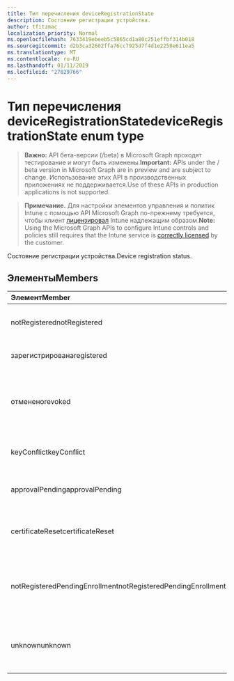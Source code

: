 ```yaml
---
title: Тип перечисления deviceRegistrationState
description: Состояние регистрации устройства.
author: tfitzmac
localization_priority: Normal
ms.openlocfilehash: 7633419ebeeb5c5865cd1a80c251effbf314b018
ms.sourcegitcommit: d2b3ca32602ffa76cc7925d7f4d1e2258e611ea5
ms.translationtype: MT
ms.contentlocale: ru-RU
ms.lasthandoff: 01/11/2019
ms.locfileid: "27829766"
---
```

# <a name="deviceregistrationstate-enum-type"></a><span data-ttu-id="5668a-103">Тип перечисления deviceRegistrationState</span><span class="sxs-lookup"><span data-stu-id="5668a-103">deviceRegistrationState enum type</span></span>

> <span data-ttu-id="5668a-104">**Важно:** API бета-версии (/beta) в Microsoft Graph проходят тестирование и могут быть изменены.</span><span class="sxs-lookup"><span data-stu-id="5668a-104">**Important:** APIs under the / beta version in Microsoft Graph are in preview and are subject to change.</span></span> <span data-ttu-id="5668a-105">Использование этих API в производственных приложениях не поддерживается.</span><span class="sxs-lookup"><span data-stu-id="5668a-105">Use of these APIs in production applications is not supported.</span></span>

> <span data-ttu-id="5668a-106">**Примечание.** Для настройки элементов управления и политик Intune с помощью API Microsoft Graph по-прежнему требуется, чтобы клиент [лицензировал](https://go.microsoft.com/fwlink/?linkid=839381) Intune надлежащим образом.</span><span class="sxs-lookup"><span data-stu-id="5668a-106">**Note:** Using the Microsoft Graph APIs to configure Intune controls and policies still requires that the Intune service is [correctly licensed](https://go.microsoft.com/fwlink/?linkid=839381) by the customer.</span></span>

<span data-ttu-id="5668a-107">Состояние регистрации устройства.</span><span class="sxs-lookup"><span data-stu-id="5668a-107">Device registration status.</span></span>
## <a name="members"></a><span data-ttu-id="5668a-108">Элементы</span><span class="sxs-lookup"><span data-stu-id="5668a-108">Members</span></span>
|<span data-ttu-id="5668a-109">Элемент</span><span class="sxs-lookup"><span data-stu-id="5668a-109">Member</span></span>|<span data-ttu-id="5668a-110">Значение</span><span class="sxs-lookup"><span data-stu-id="5668a-110">Value</span></span>|<span data-ttu-id="5668a-111">Описание</span><span class="sxs-lookup"><span data-stu-id="5668a-111">Description</span></span>|
|:---|:---|:---|
|<span data-ttu-id="5668a-112">notRegistered</span><span class="sxs-lookup"><span data-stu-id="5668a-112">notRegistered</span></span>|<span data-ttu-id="5668a-113">0</span><span class="sxs-lookup"><span data-stu-id="5668a-113">0</span></span>|<span data-ttu-id="5668a-114">Устройство не зарегистрирован.</span><span class="sxs-lookup"><span data-stu-id="5668a-114">The device is not registered.</span></span>|
|<span data-ttu-id="5668a-115">зарегистрирована</span><span class="sxs-lookup"><span data-stu-id="5668a-115">registered</span></span>|<span data-ttu-id="5668a-116">2</span><span class="sxs-lookup"><span data-stu-id="5668a-116">2</span></span>|<span data-ttu-id="5668a-117">Зарегистрированные устройства.</span><span class="sxs-lookup"><span data-stu-id="5668a-117">The device is registered.</span></span>|
|<span data-ttu-id="5668a-118">отменено</span><span class="sxs-lookup"><span data-stu-id="5668a-118">revoked</span></span>|<span data-ttu-id="5668a-119">3</span><span class="sxs-lookup"><span data-stu-id="5668a-119">3</span></span>|<span data-ttu-id="5668a-120">Устройства был заблокирован, очистить или не поддерживается.</span><span class="sxs-lookup"><span data-stu-id="5668a-120">The device has been blocked, wiped or retired.</span></span>|
|<span data-ttu-id="5668a-121">keyConflict</span><span class="sxs-lookup"><span data-stu-id="5668a-121">keyConflict</span></span>|<span data-ttu-id="5668a-122">4</span><span class="sxs-lookup"><span data-stu-id="5668a-122">4</span></span>|<span data-ttu-id="5668a-123">Устройство имеет конфликты ключа.</span><span class="sxs-lookup"><span data-stu-id="5668a-123">The device has a key conflict.</span></span>|
|<span data-ttu-id="5668a-124">approvalPending</span><span class="sxs-lookup"><span data-stu-id="5668a-124">approvalPending</span></span>|<span data-ttu-id="5668a-125">5</span><span class="sxs-lookup"><span data-stu-id="5668a-125">5</span></span>|<span data-ttu-id="5668a-126">Устройство ожидает утверждения.</span><span class="sxs-lookup"><span data-stu-id="5668a-126">The device is pending approval.</span></span>|
|<span data-ttu-id="5668a-127">certificateReset</span><span class="sxs-lookup"><span data-stu-id="5668a-127">certificateReset</span></span>|<span data-ttu-id="5668a-128">6</span><span class="sxs-lookup"><span data-stu-id="5668a-128">6</span></span>|<span data-ttu-id="5668a-129">Устройство сертификат был изменен.</span><span class="sxs-lookup"><span data-stu-id="5668a-129">The device certificate has been reset.</span></span>|
|<span data-ttu-id="5668a-130">notRegisteredPendingEnrollment</span><span class="sxs-lookup"><span data-stu-id="5668a-130">notRegisteredPendingEnrollment</span></span>|<span data-ttu-id="5668a-131">7</span><span class="sxs-lookup"><span data-stu-id="5668a-131">7</span></span>|<span data-ttu-id="5668a-132">Устройства не зарегистрирована и ожидающие заявок через Интернет.</span><span class="sxs-lookup"><span data-stu-id="5668a-132">The device is not registered and pending enrollment.</span></span>|
|<span data-ttu-id="5668a-133">unknown</span><span class="sxs-lookup"><span data-stu-id="5668a-133">unknown</span></span>|<span data-ttu-id="5668a-134">8</span><span class="sxs-lookup"><span data-stu-id="5668a-134">8</span></span>|<span data-ttu-id="5668a-135">Состояние регистрации устройства неизвестно.</span><span class="sxs-lookup"><span data-stu-id="5668a-135">The device registration status is unknown.</span></span>|





